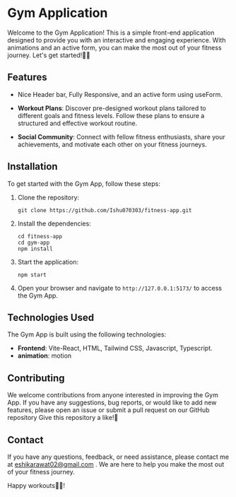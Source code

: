 # Gym Application

Welcome to the Gym Application! This is a simple front-end application designed to provide you with an interactive and engaging experience. With animations and an active form, you can make the most out of your fitness journey. 
Let's get started!💪🏻

## Features

- Nice Header bar, Fully Responsive, and an active form using useForm. 

- **Workout Plans**: Discover pre-designed workout plans tailored to different goals and fitness levels. Follow these plans to ensure a structured and effective workout routine.

- **Social Community**: Connect with fellow fitness enthusiasts, share your achievements, and motivate each other on your fitness journeys.

## Installation

To get started with the Gym App, follow these steps:

1. Clone the repository:
   ```
   git clone https://github.com/Ishu070303/fitness-app.git
   ```

2. Install the dependencies:
   ```
   cd fitness-app
   cd gym-app
   npm install
   ```

3. Start the application:
   ```
   npm start
   ```

4. Open your browser and navigate to  `http://127.0.0.1:5173/` to access the Gym App.

## Technologies Used

The Gym App is built using the following technologies:

- **Frontend**: Vite-React, HTML, Tailwind CSS, Javascript, Typescript.
- **animation**: motion

## Contributing

We welcome contributions from anyone interested in improving the Gym App. If you have any suggestions, bug reports, or would like to add new features, please open an issue or submit a pull request on our GitHub repository
Give this repository a like!🥰

## Contact

If you have any questions, feedback, or need assistance, please contact me at eshikarawat02@gmail.com . We are here to help you make the most out of your fitness journey.

Happy workouts💪🏻!
